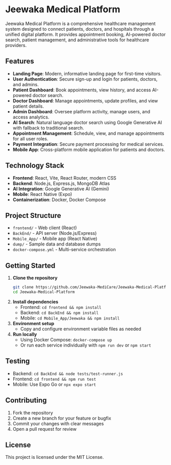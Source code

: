 # Jeewaka Medical Platform

Jeewaka Medical Platform is a comprehensive healthcare management system designed to connect patients, doctors, and hospitals through a unified digital platform. It provides appointment booking, AI-powered doctor search, patient management, and administrative tools for healthcare providers.

## Features

- **Landing Page**: Modern, informative landing page for first-time visitors.
- **User Authentication**: Secure sign-up and login for patients, doctors, and admins.
- **Patient Dashboard**: Book appointments, view history, and access AI-powered doctor search.
- **Doctor Dashboard**: Manage appointments, update profiles, and view patient details.
- **Admin Dashboard**: Oversee platform activity, manage users, and access analytics.
- **AI Search**: Natural language doctor search using Google Generative AI with fallback to traditional search.
- **Appointment Management**: Schedule, view, and manage appointments for all user roles.
- **Payment Integration**: Secure payment processing for medical services.
- **Mobile App**: Cross-platform mobile application for patients and doctors.

## Technology Stack

- **Frontend**: React, Vite, React Router, modern CSS
- **Backend**: Node.js, Express.js, MongoDB Atlas
- **AI Integration**: Google Generative AI (Gemini)
- **Mobile**: React Native (Expo)
- **Containerization**: Docker, Docker Compose

## Project Structure

- `frontend/` - Web client (React)
- `BackEnd/` - API server (Node.js/Express)
- `Mobile_App/` - Mobile app (React Native)
- `dump/` - Sample data and database dumps
- `docker-compose.yml` - Multi-service orchestration

## Getting Started

1. **Clone the repository**
   ```sh
   git clone https://github.com/Jeewaka-MediCare/Jeewaka-Medical-Platform.git
   cd Jeewaka-Medical-Platform
   ```
2. **Install dependencies**
   - Frontend: `cd frontend && npm install`
   - Backend: `cd BackEnd && npm install`
   - Mobile: `cd Mobile_App/Jeewaka && npm install`
3. **Environment setup**
   - Copy and configure environment variable files as needed 
4. **Run locally**
   - Using Docker Compose: `docker-compose up`
   - Or run each service individually with `npm run dev` or `npm start`

## Testing

- Backend: `cd BackEnd && node tests/test-runner.js`
- Frontend: `cd frontend && npm run test`
- Mobile: Use Expo Go or `npx expo start`

## Contributing

1. Fork the repository
2. Create a new branch for your feature or bugfix
3. Commit your changes with clear messages
4. Open a pull request for review

## License

This project is licensed under the MIT License.
